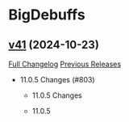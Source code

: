 # BigDebuffs

## [v41](https://github.com/jordonwow/bigdebuffs/tree/v41) (2024-10-23)
[Full Changelog](https://github.com/jordonwow/bigdebuffs/compare/v40...v41) [Previous Releases](https://github.com/jordonwow/bigdebuffs/releases)

- 11.0.5 Changes (#803)  
    * 11.0.5 Changes  
    * 11.0.5  